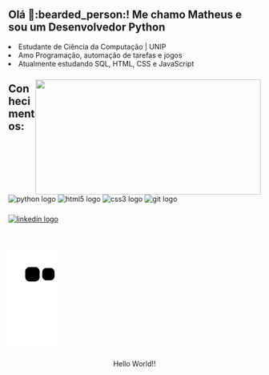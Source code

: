 <h2 align="left">Olá 👋:bearded_person:! Me chamo Matheus e sou um Desenvolvedor Python</h2>
<li> Estudante de Ciência da Computação | UNIP </li>
<li> Amo Programação, automação de tarefas e jogos </li>
<li> Atualmente estudando SQL, HTML, CSS e JavaScript </li>
 
###

<img align="right" width=450 height="230" src="https://programathor.com.br/blog/wp-content/uploads/2018/05/fast-typing.gif"  />

###
## Conhecimentos:
<div align="left">
  <img src="https://cdn.jsdelivr.net/gh/devicons/devicon/icons/python/python-original.svg" height="80" width="80" alt="python logo"  />
  <img src="https://cdn.jsdelivr.net/gh/devicons/devicon/icons/html5/html5-original.svg" height="80" width="80" alt="html5 logo"  />
  <img src="https://cdn.jsdelivr.net/gh/devicons/devicon/icons/css3/css3-original.svg" height="80" width="80" alt="css3 logo"  />
  <img src="https://cdn.jsdelivr.net/gh/devicons/devicon/icons/git/git-original.svg" height="80" width="80" alt="git logo"  /> 
  
</div>

###

  <a href="https://www.linkedin.com/in/ferreir4/" target="_blank">
    <img src="https://img.shields.io/static/v1?message=LinkedIn&logo=linkedin&label=&color=0077B5&logoColor=white&labelColor=&style=for-the-badge" height="60"  width="330" alt="linkedin logo"  />
  </a>
</div>

###

<br clear="both">

![Snake animation](https://github.com/Print-TesteServer/Print-TesteServer/blob/output/github-contribution-grid-snake.svg)

###

<p align="center">Hello World!!</p>
